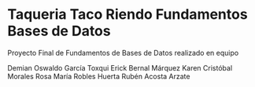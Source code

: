 # Taqueria Taco Riendo Fundamentos Bases de Datos
Proyecto Final de Fundamentos de Bases de Datos realizado en equipo

Demian Oswaldo García Toxqui
Erick Bernal Márquez
Karen Cristóbal Morales
Rosa María Robles Huerta
Rubén Acosta Arzate
